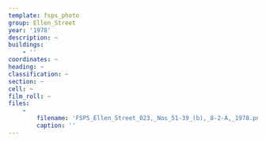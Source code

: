 ```yaml
---
template: fsps_photo
group: Ellen_Street
year: '1978'
description: ~
buildings:
    - ''
coordinates: ~
heading: ~
classification: ~
section: ~
cell: ~
film_roll: ~
files:
    -
        filename: 'FSPS_Ellen_Street_023,_Nos_51-39_(b),_8-2-A,_1978.png'
        caption: ''
---
```

